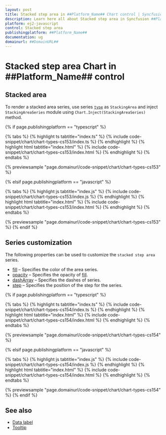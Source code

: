 ```yaml
---
layout: post
title: Stacked step area in ##Platform_Name## Chart control | Syncfusion
description: Learn here all about Stacked step area in Syncfusion ##Platform_Name## Chart control of Syncfusion Essential JS 2 and more.
platform: ej2-javascript
control: Stacked step area 
publishingplatform: ##Platform_Name##
documentation: ug
domainurl: ##DomainURL##
---
```

# Stacked step area Chart in ##Platform_Name## control

## Stacked area

To render a stacked area series, use series [`type`](../../api/chart/seriesModel/#type-string) as `StackingArea` and inject `StackingAreaSeries` module using `Chart.Inject(StackingAreaSeries)` method.

{% if page.publishingplatform == "typescript" %}

{% tabs %}
{% highlight ts tabtitle="index.ts" %}
{% include code-snippet/chart/chart-types-cs153/index.ts %}
{% endhighlight %}
{% highlight html tabtitle="index.html" %}
{% include code-snippet/chart/chart-types-cs153/index.html %}
{% endhighlight %}
{% endtabs %}
        
{% previewsample "page.domainurl/code-snippet/chart/chart-types-cs153" %}

{% elsif page.publishingplatform == "javascript" %}

{% tabs %}
{% highlight js tabtitle="index.js" %}
{% include code-snippet/chart/chart-types-cs153/index.js %}
{% endhighlight %}
{% highlight html tabtitle="index.html" %}
{% include code-snippet/chart/chart-types-cs153/index.html %}
{% endhighlight %}
{% endtabs %}

{% previewsample "page.domainurl/code-snippet/chart/chart-types-cs153" %}
{% endif %}

## Series customization

The following properties can be used to customize the `stacked step area` series.

* [fill](../../api/chart/seriesModel/#fill) – Specifies the color of the area series.
* [opacity](../../api/chart/seriesModel/#opacity) – Specifies the opacity of [fill](../../api/chart/seriesModel/#fill).
* [dashArray](../../api/chart/seriesModel/#dasharray) – Specifies the dashes of series.
* [step](../../api/chart/seriesModel/#step) – Specifies the position of the step for the series.

{% if page.publishingplatform == "typescript" %}

{% tabs %}
{% highlight ts tabtitle="index.ts" %}
{% include code-snippet/chart/chart-types-cs154/index.ts %}
{% endhighlight %}
{% highlight html tabtitle="index.html" %}
{% include code-snippet/chart/chart-types-cs154/index.html %}
{% endhighlight %}
{% endtabs %}
        
{% previewsample "page.domainurl/code-snippet/chart/chart-types-cs154" %}

{% elsif page.publishingplatform == "javascript" %}

{% tabs %}
{% highlight js tabtitle="index.js" %}
{% include code-snippet/chart/chart-types-cs154/index.js %}
{% endhighlight %}
{% highlight html tabtitle="index.html" %}
{% include code-snippet/chart/chart-types-cs154/index.html %}
{% endhighlight %}
{% endtabs %}

{% previewsample "page.domainurl/code-snippet/chart/chart-types-cs154" %}
{% endif %}

## See also

* [Data label](../data-labels/)
* [Tooltip](../tool-tip/)
